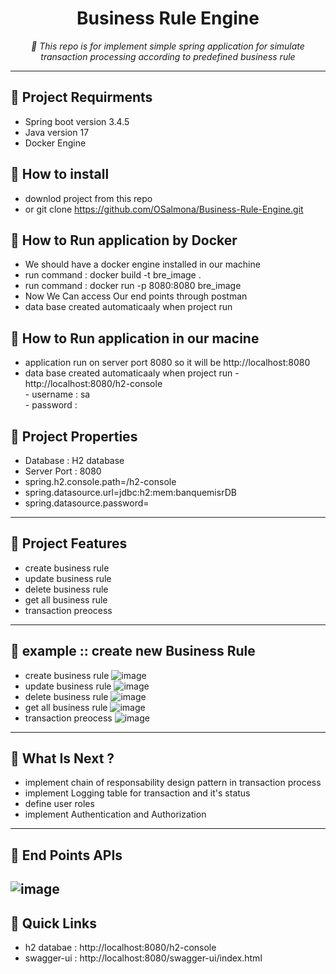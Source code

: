 <p align="center">
    <h1 align="center">Business Rule Engine</h1>
</p>
<p align="center">
    <em> 📖 This repo is for implement simple spring application for simulate transaction processing according to predefined business rule</em>
  </br>
</p>

---

## 📍 Project Requirments
- Spring boot version 3.4.5
- Java version 17
- Docker Engine
  
## 📍 How to install 
- downlod project from this repo
- or git clone https://github.com/OSalmona/Business-Rule-Engine.git

## 📍 How to Run application by Docker
- We should have a docker engine installed in our machine
- run command : docker build -t bre_image .
- run command : docker run -p 8080:8080 bre_image
- Now We Can access Our end points through postman 
- data base created automaticaaly when project run 

## 📍 How to Run application in our macine
- application run on server port 8080 so it will be http://localhost:8080
- data base created automaticaaly when project run 
      - http://localhost:8080/h2-console </br>
      - username : sa </br>
      - password : </br>
  
## 📍 Project Properties
- Database : H2 database
- Server Port : 8080
- spring.h2.console.path=/h2-console
- spring.datasource.url=jdbc:h2:mem:banquemisrDB
- spring.datasource.password=
---

## 📍 Project Features
- create business rule
- update business rule
- delete business rule
- get all business rule
- transaction preocess
---
## 📍 example :: create new Business Rule
- create business rule
  ![image](https://github.com/user-attachments/assets/397ada79-fb44-4124-b601-eb3837a40827)
- update business rule
  ![image](https://github.com/user-attachments/assets/8458a36b-b5bb-4f52-912b-e5aeb71d392e)
- delete business rule
  ![image](https://github.com/user-attachments/assets/15a873d4-66ba-4fcb-b2c5-bced95dea6c5)
- get all business rule
  ![image](https://github.com/user-attachments/assets/a635c9de-7181-45e3-8ea4-60c0e0ae66ff)
- transaction preocess
  ![image](https://github.com/user-attachments/assets/c693f5f4-5589-4106-92a2-d8a6f24787b2)
---

## 📍 What Is Next ?

- implement chain of responsability design pattern in transaction process 
- implement Logging table for transaction and it's status
- define user roles
- implement Authentication and Authorization
---

## 📍 End Points APIs
![image](https://github.com/user-attachments/assets/f692e70a-b812-4318-a13e-5f13cd3b70e4)
---

## 🔗 Quick Links 
- h2 databae : http://localhost:8080/h2-console
- swagger-ui : http://localhost:8080/swagger-ui/index.html


